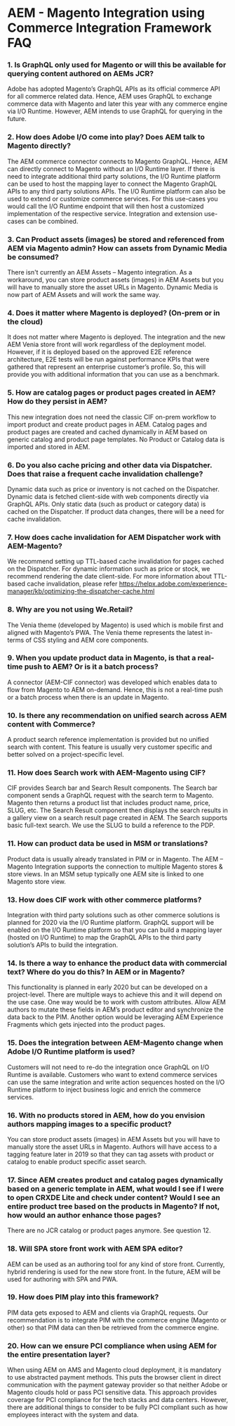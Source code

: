 # AEM - Magento Integration using Commerce Integration Framework FAQ


### 1. Is GraphQL only used for Magento or will this be available for querying content authored on AEMs JCR?

Adobe has adopted Magento’s GraphQL APIs as its official commerce API for all commerce related data. Hence, AEM uses GraphQL to exchange commerce data with Magento and later this year with any commerce engine via I/O Runtime. However, AEM intends to use GraphQL for querying in the future.

### 2. How does Adobe I/O come into play? Does AEM talk to Magento directly?

The AEM commerce connector connects to Magento GraphQL. Hence, AEM can directly connect to Magento without an I/O Runtime layer. If there is need to integrate additional third party solutions, the I/O Runtime platform can be used to host the mapping layer to connect the Magento GraphQL APIs to any third party solutions APIs.
The I/O Runtime platform can also be used to extend or customize commerce services. For this use-cases you would call the I/O Runtime endpoint that will then host a customized implementation of the respective service. Integration and extension use-cases can be combined.

### 3. Can Product assets (images) be stored and referenced from AEM via Magento admin? How can assets from Dynamic Media be consumed?

There isn't currently an AEM Assets – Magento integration. As a workaround, you can store product assets (images) in AEM Assets but you will have to manually store the asset URLs in Magento. Dynamic Media is now part of AEM Assets and will work the same way.

### 4. Does it matter where Magento is deployed? (On-prem or in the cloud)

It does not matter where Magento is deployed. The integration and the new AEM Venia store front will work regardless of the deployment model. However, if it is deployed based on the approved E2E reference architecture, E2E tests will be run against performance KPIs that were gathered that represent an enterprise customer’s profile. So, this will provide you with additional information that you can use as a benchmark.

### 5. How are catalog pages or product pages created in AEM? How do they persist in AEM?

This new integration does not need the classic CIF on-prem workflow to import product and create product pages in AEM. Catalog pages and product pages are created and cached dynamically in AEM based on generic catalog and product page templates. No Product or Catalog data is imported and stored in AEM.

### 6. Do you also cache pricing and other data via Dispatcher. Does that raise a frequent cache invalidation challenge?

Dynamic data such as price or inventory is not cached on the Dispatcher. Dynamic data is fetched client-side with web components directly via GraphQL APIs. Only static data (such as product or category data) is cached on the Dispatcher. If product data changes, there will be a need for cache invalidation.

### 7. How does cache invalidation for AEM Dispatcher work with AEM-Magento?

We recommend setting up TTL-based cache invalidation for pages cached on the Dispatcher. For dynamic information such as price or stock, we recommend rendering the date client-side. For more information about TTL-based cache invalidation, please refer https://helpx.adobe.com/experience-manager/kb/optimizing-the-dispatcher-cache.html

### 8. Why are you not using We.Retail?

The Venia theme (developed by Magento) is used which is mobile first and aligned with Magento’s PWA. The Venia theme represents the latest in-terms of CSS styling and AEM core components.

### 9. When you update product data in Magento, is that a real-time push to AEM? Or is it a batch process?

A connector (AEM-CIF connector) was developed which enables data to flow from Magento to AEM on-demand. Hence, this is not a real-time push or a batch process when there is an update in Magento.

### 10. Is there any recommendation on unified search across AEM content with Commerce?

A product search reference implementation is provided but no unified search with content. This feature is usually very customer specific and better solved on a project-specific level.

### 11. How does Search work with AEM-Magento using CIF?

CIF provides Search bar and Search Result components. The Search bar component sends a GraphQL request with the search term to Magento. Magento then returns a product list that includes product name, price, SLUG, etc. The Search Result component then displays the search results in a gallery view on a search result page created in AEM. The Search supports basic full-text search. We use the SLUG to build a reference to the PDP.

### 11. How can product data be used in MSM or translations?

Product data is usually already translated in PIM or in Magento. The AEM – Magento Integration supports the connection to multiple Magento stores & store views. In an MSM setup typically one AEM site is linked to one Magento store view.

### 13. How does CIF work with other commerce platforms?

Integration with third party solutions such as other commerce solutions is planned for 2020 via the I/O Runtime platform. GraphQL support will be enabled on the I/O Runtime platform so that you can build a mapping layer (hosted on I/O Runtime) to map the GraphQL APIs to the third party solution’s APIs to build the integration.

### 14. Is there a way to enhance the product data with commercial text? Where do you do this? In AEM or in Magento?

This functionality is planned in early 2020 but can be developed on a project-level. There are multiple ways to achieve this and it will depend on the use case. One way would be to work with custom attributes. Allow AEM authors to mutate these fields in AEM’s product editor and synchronize the data back to the PIM. Another option would be leveraging AEM Experience Fragments which gets injected into the product pages.

### 15. Does the integration between AEM-Magento change when Adobe I/O Runtime platform is used?

Customers will not need to re-do the integration once GraphQL on I/O Runtime is available.
Customers who want to extend commerce services can use the same integration and write action sequences hosted on the I/O Runtime platform to inject business logic and enrich the commerce services.

### 16. With no products stored in AEM, how do you envision authors mapping images to a specific product?

You can store product assets (images) in AEM Assets but you will have to manually store the asset URLs in Magento. Authors will have access to a tagging feature later in 2019 so that they can tag assets with product or catalog to enable product specific asset search.

### 17. Since AEM creates product and catalog pages dynamically based on a generic template in AEM, what would I see if I were to open CRXDE Lite and check under content? Would I see an entire product tree based on the products in Magento? If not, how would an author enhance those pages?

There are no JCR catalog or product pages anymore. See question 12.

### 18. Will SPA store front work with AEM SPA editor?

AEM can be used as an authoring tool for any kind of store front. Currently, hybrid rendering is used for the new store front. In the future, AEM will be used for authoring with SPA and PWA.

### 19. How does PIM play into this framework?

PIM data gets exposed to AEM and clients via GraphQL requests. Our recommendation is to integrate PIM with the commerce engine (Magento or other) so that PIM data can then be retrieved from the commerce engine.

### 20. How can we ensure PCI compliance when using AEM for the entire presentation layer?

When using AEM on AMS and Magento cloud deployment, it is mandatory to use abstracted payment methods. This puts the browser client in direct communication with the payment gateway provider so that neither Adobe or Magento clouds hold or pass PCI sensitive data. This approach provides coverage for PCI compliance for the tech stacks and data centers. However, there are additional things to consider to be fully PCI compliant such as how employees interact with the system and data.




